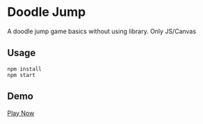 # Doodle Jump
A doodle jump game basics without using library. Only JS/Canvas

## Usage
`npm install`  
`npm start`

## Demo
[Play Now](https://mert574.github.io/doodle-jump)
